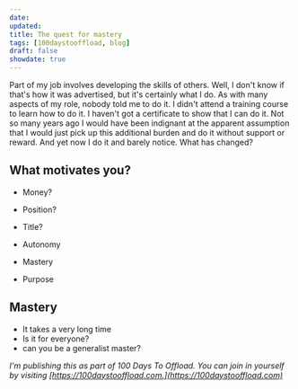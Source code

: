 ```yaml
---
date:
updated:
title: The quest for mastery
tags: [100daystooffload, blog]
draft: false
showdate: true
---
```


Part of my job involves developing the skills of others. Well, I don't know if that's how it was advertised, but it's certainly what I do. As with many aspects of my role, nobody told me to do it. I didn't attend a training course to learn how to do it. I haven't got a certificate to show that I can do it. Not so many years ago I would have been indignant at the apparent assumption that I would just pick up this additional burden and do it without support or reward. And yet now I do it and barely notice. What has changed?

## What motivates you?

* Money?
* Position?
* Title?

* Autonomy
* Mastery
* Purpose

## Mastery

* It takes a very long time
* Is it for everyone?
* can you be a generalist master?

*I'm publishing this as part of 100 Days To Offload. You can join in yourself by visiting [https://100daystooffload.com.](https://100daystooffload.com)*
